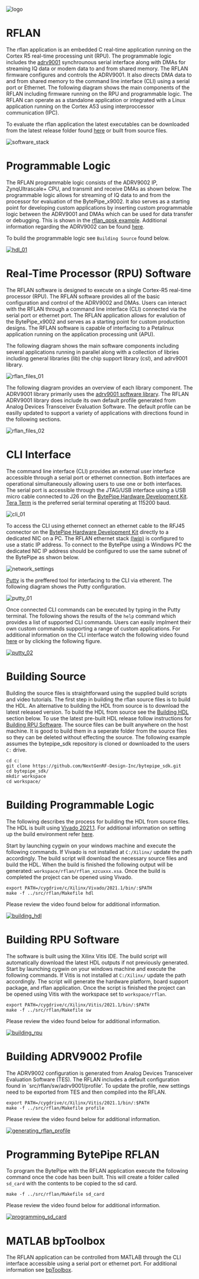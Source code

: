 ![logo](../../docs/BytePipe_Logo.png)

# RFLAN

The rflan application is an embedded C real-time application running on the Cortex R5 real-time processing unit (RPU).  The programmable logic includes the [adrv9001](../adrv9001/README.md) synchrounous serial interface along with DMAs for streaming IQ data or modem data to and from shared memory.  The RFLAN firmware configures and controls the ADRV9001.  It also directs DMA data to and from shared memory to the command line interface (CLI) using a serial port or Ethernet.  The following diagram shows the main components of the RFLAN including firmware running on the RPU and programmable logic.  The RFLAN can operate as a standalone application or integrated with a Linux application running on the Cortex A53 using interproccessor communication (IPC).  

To evaluate the rflan application the latest executables can be downloaded from the latest release folder found [here](https://github.com/NextGenRF-Design-Inc/bytepipe_sdk/releases) or built from source files.

![software_stack](docs/software_stack_01.png)

# Programmable Logic

The RFLAN programmable logic consists of the ADRV9002 IP, ZynqUltrascale+ CPU, and transmit and receive DMAs as shown below.  The programmable logic allows for streaming of IQ data to and from the processor for evaluation of the BytePipe_x9002.  It also serves as a starting point for developing custom applications by inserting custom programmable logic between the ADRV9001 and DMAs which can be used for data transfer or debugging.  This is shown in the [rflan_qpsk example](../rflan_qpsk/README.md).  Additional information regarding the ADRV9002 can be found [here](../adrv9001/README.md).

To build the programmable logic see `Building Source` found below.

[![hdl_01](docs/hdl_01.png)]()

# Real-Time Processor (RPU) Software

The RFLAN software is designed to execute on a single Cortex-R5 real-time processor (RPU).  The RFLAN software provides all of the basic configuration and control of the ADRV9002 and DMAs.  Users can interact with the RFLAN through a command line interface (CLI) connected via the serial port or ethernet port.  The RFLAN application allows for evalution of the BytePipe_x9002 and serves as a starting point for custom production designs.  The RFLAN software is capable of interfacing to a Petalinux application running on the application processing unit (APU).  

The following diagram shows the main software components including several applications running in parallel along with a collection of libries including general libraries (lib) the chip support library (csl), and adrv9001 library.  

![rflan_files_01](docs/rflan_files_01.png)

The following diagram provides an overview of each library component.  The ADRV9001 library primarily uses the [adrv9001 software library](../adrv9001/README.md).  The RFLAN ADRV9001 library does include its own default profile generated from Analog Devices Transceiver Evaluation Software.  The default profile can be easilly updated to support a variety of applications with directions found in the following sections.    

![rflan_files_02](docs/rflan_files_02.png)

# CLI Interface

The command line interface (CLI) provides an external user interface accessible through a serial port or ethernet connection.  Both interfaces are operational simultaneously allowing users to use one or both interfaces.  The serial port is accessible through the JTAG/USB interface using a USB micro cable connected to J26 on the [BytePipe Hardware Development Kit](../../docs/hardware/hdk/hdk.md).  [Tera Term](https://download.cnet.com/Tera-Term/3000-2094_4-75766675.html) is the preferred serial terminal operating at 115200 baud.  

![cli_01](docs/cli_01.png)

To access the CLI using ethernet connect an ethernet cable to the RFJ45 connector on the [BytePipe Hardware Development Kit](../../docs/hardware/hdk/hdk.md) directly to a dedicated NIC on a PC.  The RFLAN ethernet stack [(lwip)](https://docs.xilinx.com/v/u/en-US/xapp1026) is configured to use a static IP address.  To connect to the BytePipe using a Windows PC the dedicated NIC IP address should be configured to use the same subnet of the BytePipe as shwon below.  

![network_settings](docs/network_settings.png)

[Putty](https://www.putty.org/) is the preffered tool for interfacing to the CLI via etherent.  The following diagram shows the Putty configuration.  

![putty_01](docs/putty_01.png)

Once connected CLI commands can be executed by typing in the Putty terminal.  The following shows the results of the `help` command which provides a list of supported CLI commands.  Users can easily implment their own custom commands supporting a range of custom applications.  For additional information on the CLI interface watch the following video found [here]() or by clicking the following figure.

[![putty_02](docs/putty_02.png)]()

# Building Source

Building the source files is straightforward using the supplied build scripts and video tutorials.  The first step in building the rflan source files is to build the HDL.  An alternative to building the HDL from source is to download the latest released version.  To build the HDL from source see the [Building HDL](#building-hdl) section below.  To use the latest pre-built HDL release follow instructions for [Building RPU Software](#building-rpu-software).  The source files can be built anywhere on the host machine.  It is good to build them in a seperate folder from the source files so they can be deleted without effecting the source.  The following example assumes the bytepipe_sdk repository is cloned or downloaded to the users `C:` drive.  

```
cd c:
git clone https://github.com/NextGenRF-Design-Inc/bytepipe_sdk.git
cd bytepipe_sdk/
mkdir workspace
cd workspace/
```

# Building Programmable Logic

The following describes the process for building the HDL from source files.  The HDL is built using [Vivado 2021.1](https://www.xilinx.com/support/download/index.html/content/xilinx/en/downloadNav/vivado-design-tools/2021-1.html). For additional information on setting up the build environment refer [here](../../docs/build_environment/BuildEnv.md). 

Start by launching cygwin on your windows machine and execute the following commands.  If Vivado is not installed at `C:/Xilinx/` update the path accordingly.  The build script will download the necessary source files and build the HDL.  When the build is finished the following output will be generated: `workspace/rflan/rflan_xzcuxxx.xsa`.  Once the build is completed the project can be opened using Vivado.  

```
export PATH=/cygdrive/c/Xilinx/Vivado/2021.1/bin/:$PATH
make -f ../src/rflan/Makefile hdl
```

Please review the video found below for additional information.

[![building_hdl](docs/building_hdl.png)](https://youtu.be/DPGf76sNKHY)

# Building RPU Software

The software is built using the Xilinx Vitis IDE.  The build script will automatically download the latest HDL outputs if not previously generated.  Start by launching cygwin on your windows machine and execute the following commands.  If Vitis is not installed at `C:/Xilinx/` update the path accordingly.  The script will generate the hardware platform, board support package, and rflan application.  Once the script is finished the project can be opened using Vitis with the workspace set to `workspace/rflan`. 

```
export PATH=/cygdrive/c/Xilinx/Vitis/2021.1/bin/:$PATH
make -f ../src/rflan/Makefile sw
```

Please review the video found below for additional information.

[![building_rpu](docs/building_rpu.png)](https://youtu.be/-x7LC3vSTFg)

# Building ADRV9002 Profile

The ADRV9002 configuration is generated from Analog Devices Transceiver Evaluation Software (TES).  The RFLAN includes a default configuration found in `src/rflan/sw/adrv9001/profile'.  To update the profile, new settings need to be exported from TES and then compiled into the RFLAN. 

```
export PATH=/cygdrive/c/Xilinx/Vitis/2021.1/bin/:$PATH
make -f ../src/rflan/Makefile profile
```

Please review the video found below for additional information.

[![generating_rflan_profile](docs/generating_rflan_profile.png)](https://youtu.be/SMOLgKAgsfg)


# Programming BytePipe RFLAN

To program the BytePipe with the RFLAN application execute the following command once the code has been built.  This will create a folder called `sd_card` with the contents to be copied to the sd card.  

```
make -f ../src/rflan/Makefile sd_card
```

Please review the video found below for additional information.

[![programming_sd_card](docs/programming_sd_card.png)](https://youtu.be/JeQZI49h6uE)

# MATLAB bpToolbox

The RFLAN application can be controlled from MATLAB through the CLI interface accessible using a serial port or ethernet port.  For additional information see [bpToolbox](../bpToolbox/README.md).